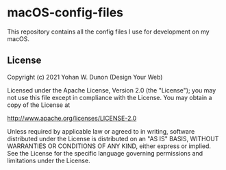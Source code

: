macOS-config-files
========

This repository contains all the config files I use for development on my macOS.

License
--------

Copyright (c) 2021 Yohan W. Dunon (Design Your Web)

Licensed under the Apache License, Version 2.0 (the "License");
you may not use this file except in compliance with the License.
You may obtain a copy of the License at

http://www.apache.org/licenses/LICENSE-2.0

Unless required by applicable law or agreed to in writing, software
distributed under the License is distributed on an "AS IS" BASIS,
WITHOUT WARRANTIES OR CONDITIONS OF ANY KIND, either express or implied.
See the License for the specific language governing permissions and
limitations under the License.
